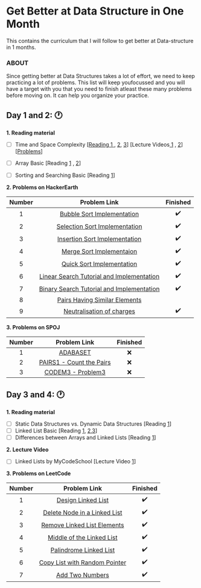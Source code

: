 # Get Better at Data Structure in One Month
This contains the curriculum that I will follow to get better at Data-structure  in 1 months.


 ### **ABOUT** 
 
Since getting better at Data Structures takes a lot of effort, we need to keep practicing a lot of problems. This list will keep youfocussed and you will have a target with you that you need to finish atleast these many problems before moving on. It can help you
organize your practice.

 ##  Day 1 and 2: :clock1:
  
 **1. Reading material**

   - [ ] Time and Space Complexity [[Reading 1 ](http://datastructur.es/sp16/materials/lectures/lec17/lec17.html "Reading ") , [2](http://datastructur.es/sp16/materials/lectures/lec18/lec18.html "2"), [3](http://datastructur.es/sp16/materials/lectures/lec18/lec18.html "3")] [Lecture Videos[ 1](https://www.youtube.com/watch?v=o9nW0uBqvEo " 1") , [2](https://www.youtube.com/watch?v=7lQXYl_L28w "2")] [[Problems](https://www.interviewbit.com/courses/programming/topics/time-complexity/ "Problems")]

- [ ] Array Basic [Reading [1](https://www.cs.fsu.edu/~myers/c++/notes/arrays.html "1") , [2](https://www.hackerearth.com/practice/data-structures/arrays/1-d/tutorial/ "2")]

- [ ] Sorting and Searching Basic [Reading [1](http://pages.cs.wisc.edu/~bobh/367/SORTING.html "1")]


**2. Problems on HackerEarth** 
  
| Number  | Problem Link  | Finished   |
| :------------: | :------------: | :------------: |
| 1  |  [Bubble Sort Implementation ](https://www.hackerearth.com/practice/algorithms/sorting/bubble-sort/tutorial/ "Bubble Sort Implementation ") |  :heavy_check_mark:  | 
|  2 | [Selection Sort Implementation](https://www.hackerearth.com/practice/algorithms/sorting/selection-sort/tutorial/ "Selection Sort Implementation")  | :heavy_check_mark: | 
|  3 | [Insertion Sort Implementation ](https://www.hackerearth.com/practice/algorithms/sorting/insertion-sort/tutorial/ "Insertion Sort Implementation ")| :heavy_check_mark: |
|  4 | [Merge Sort Implementaion](https://www.hackerearth.com/practice/algorithms/sorting/merge-sort/tutorial/ "Merge Sort Impelmentaion") | :heavy_check_mark: | 
|  5 | [Quick Sort Implementation](https://www.hackerearth.com/practice/algorithms/sorting/quick-sort/tutorial/ "Quick Sort Implementation") | :heavy_check_mark: | 
|  6 |[ Linear Search Tutorial and Implementation](https://www.hackerearth.com/practice/algorithms/searching/linear-search/tutorial/ " Linear Search Tutorial and Implementation")  | :heavy_check_mark:  | 
|  7 | [Binary Search Tutorial and Implementation ](https://www.hackerearth.com/practice/algorithms/searching/binary-search/tutorial/ "Binary Search Tutorial and Implementation ")| :heavy_check_mark:  | 
| 8  |[ Pairs Having Similar Elements ](https://www.hackerearth.com/practice/data-structures/arrays/1-d/practice-problems/algorithm/pairs-having-similar-element-eed098aa/ " Pairs Having Similar Elements ") |  |
|  9 |  [Neutralisation of charges](https://www.hackerearth.com/practice/data-structures/arrays/1-d/practice-problems/algorithm/charges-repel/ "Neutralisation of charges")  | :heavy_check_mark:  |

**3. Problems on SPOJ** 

| Number  | Problem Link  | Finished   |
| :------------: | :------------: | :------------: |
| 1  | [ADABASET](https://www.spoj.com/problems/ADABASET/ "ADABASET") | :x:  | 
| 2  | [PAIRS1 - Count the Pairs](https://www.spoj.com/problems/PAIRS1/ "PAIRS1 - Count the Pairs")| :x:  | 
| 3  | [CODEM3 - Problem3](https://www.spoj.com/problems/CODEM3/ "CODEM3 - Problem3")| :x: | 


 ##  Day 3 and 4: :clock1:

 **1. Reading material** 
  - [ ] Static Data Structures vs. Dynamic Data Structures [Reading [1](https://www.ayomaonline.com/academic/static-vs-dynamic-data-structures/ "1")]
 - [ ] Linked List Basic  [Reading [1](https://www.cs.cmu.edu/~adamchik/15-121/lectures/Linked%20Lists/linked%20lists.html "1"), [2](https://medium.com/basecs/whats-a-linked-list-anyway-part-1-d8b7e6508b9d "2"),[3]( https://people.engr.ncsu.edu/efg/210/s99/Notes/LinkedList.1.html "3")]
  - [ ] Differences between Arrays and Linked Lists [Reading [1](http://www.necessaryandsufficient.net/2008/05/differences-between-arrays-and-linked-lists/ "1")]

 **2. Lecture Video** 
  - [ ] Linked Lists by MyCodeSchool  [Lecture Video [1](https://www.youtube.com/watch?v=NobHlGUjV3g&list=PL2_aWCzGMAwI3W_JlcBbtYTwiQSsOTa6P&index=3 "1")]
 
 **3. Problems on LeetCode** 
 
 | Number  | Problem Link  | Finished   |
| :------------: | :------------: | :------------: |
| 1  | [Design Linked List]( https://leetcode.com/problems/design-linked-list/ "Design Linked List") | :heavy_check_mark:  |
| 2  | [Delete Node in a Linked List](https://leetcode.com/problems/delete-node-in-a-linked-list/ "Delete Node in a Linked List") | :heavy_check_mark: | 
| 3  | [Remove Linked List Elements](https://leetcode.com/problems/remove-linked-list-elements/ "Remove Linked List Elements") | :heavy_check_mark: | 
| 4  | [Middle of the Linked List](https://leetcode.com/problems/middle-of-the-linked-list/ "Middle of the Linked List") | :heavy_check_mark: | 
| 5  | [Palindrome Linked List](https://leetcode.com/problems/palindrome-linked-list/ "Palindrome Linked List") | :heavy_check_mark: | 
| 6  | [Copy List with Random Pointer](https://leetcode.com/problems/copy-list-with-random-pointer/ "Copy List with Random Pointer") | :heavy_check_mark: | 
| 7  | [Add Two Numbers](https://leetcode.com/problems/add-two-numbers/ "Add Two Numbers") | :heavy_check_mark: | 
